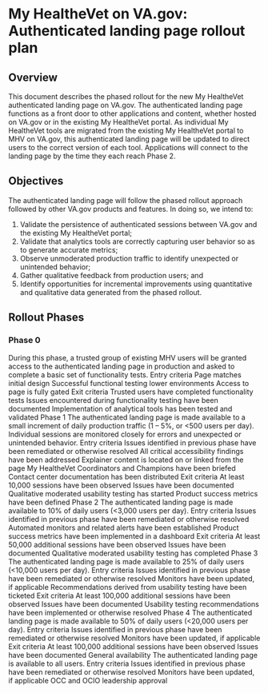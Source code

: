 # My HealtheVet on VA.gov: Authenticated landing page rollout plan

## Overview
This document describes the phased rollout for the new My HealtheVet authenticated landing page on VA.gov. The authenticated landing page functions as a front door to other applications and content, whether hosted on VA.gov or in the existing My HealtheVet portal. As individual My HealtheVet tools are migrated from the existing My HealtheVet portal to MHV on VA.gov, this authenticated landing page will be updated to direct users to the correct version of each tool. Applications will connect to the landing page by the time they each reach Phase 2. 

## Objectives
The authenticated landing page will follow the phased rollout approach followed by other VA.gov products and features. In doing so, we intend to:
1. Validate the persistence of authenticated sessions between VA.gov and the existing My HealtheVet portal;
2. Validate that analytics tools are correctly capturing user behavior so as to generate accurate metrics;
3. Observe unmoderated production traffic to identify unexpected or unintended behavior;
4. Gather qualitative feedback from production users; and
5. Identify opportunities for incremental improvements using quantitative and qualitative data generated from the phased rollout.

## Rollout Phases

### Phase 0
During this phase, a trusted group of existing MHV users will be granted access to the authenticated landing page in production and asked to complete a basic set of functionality tests.
Entry criteria
Page matches initial design
Successful functional testing lower environments
Access to page is fully gated
Exit criteria
Trusted users have completed functionality tests
Issues encountered during functionality testing have been documented
Implementation of analytical tools has been tested and validated
Phase 1 
The authenticated landing page is made available to a small increment of daily production traffic (1 – 5%, or <500 users per day). Individual sessions are monitored closely for errors and unexpected or unintended behavior.
Entry criteria
Issues identified in previous phase have been remediated or otherwise resolved
All critical accessibility findings have been addressed 
Explainer content is located on or linked from the page
My HealtheVet Coordinators and Champions have been briefed
Contact center documentation has been distributed
Exit criteria
At least 10,000 sessions have been observed
Issues have been documented
Qualitative moderated usability testing has started
Product success metrics have been defined
Phase 2
The authenticated landing page is made available to 10% of daily users (<3,000 users per day). 
Entry criteria
Issues identified in previous phase have been remediated or otherwise resolved
Automated monitors and related alerts have been established
Product success metrics have been implemented in a dashboard
Exit criteria
At least 50,000 additional sessions have been observed
Issues have been documented
Qualitative moderated usability testing has completed
Phase 3
The authenticated landing page is made available to 25% of daily users (<10,000 users per day).
Entry criteria
Issues identified in previous phase have been remediated or otherwise resolved
Monitors have been updated, if applicable
Recommendations derived from usability testing have been ticketed
Exit criteria
At least 100,000 additional sessions have been observed
Issues have been documented
Usability testing recommendations have been implemented or otherwise resolved
Phase 4
The authenticated landing page is made available to 50% of daily users (<20,000 users per day).
Entry criteria
Issues identified in previous phase have been remediated or otherwise resolved
Monitors have been updated, if applicable
Exit criteria
At least 100,000 additional sessions have been observed
Issues have been documented
General availability
The authenticated landing page is available to all users.
Entry criteria
Issues identified in previous phase have been remediated or otherwise resolved
Monitors have been updated, if applicable
OCC and OCIO leadership approval
